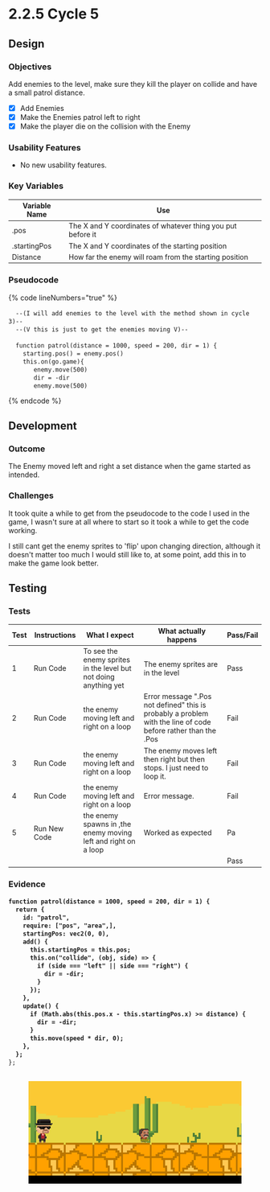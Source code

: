 # 2.2.5 Cycle 5

## Design

### Objectives

Add enemies to the level, make sure they kill the player on collide and have a small patrol distance.

* [x] Add Enemies&#x20;
* [x] Make the Enemies patrol left to right
* [x] Make the player die on the collision with the Enemy&#x20;

### Usability Features

* No new usability features.

### Key Variables

| Variable Name | Use                                                          |
| ------------- | ------------------------------------------------------------ |
| .pos          | The X and Y coordinates of whatever thing you put before it  |
| .startingPos  | The X and Y coordinates of the starting position             |
| Distance      | How far the enemy will roam from the starting position       |

### Pseudocode

{% code lineNumbers="true" %}
```
  --(I will add enemies to the level with the method shown in cycle 3)--
  --(V this is just to get the enemies moving V)--
  
  function patrol(distance = 1000, speed = 200, dir = 1) {
    starting.pos() = enemy.pos()
    this.on(go.game){
       enemy.move(500)
       dir = -dir
       enemy.move(500)
```
{% endcode %}

## Development

### Outcome

The Enemy moved left and right a set distance when the game started as intended.

### Challenges

It took quite a while to get from the pseudocode to the code I used in the game, I wasn't sure at all where to start so it took a while to get the code working.

I still cant get the enemy sprites to 'flip' upon changing direction, although it doesn't matter too much I would still like to, at some point, add this in to make the game look better.

&#x20;

## Testing



### Tests

| Test | Instructions  | What I expect                                                    | What actually happens                                                                                           | Pass/Fail |
| ---- | ------------- | ---------------------------------------------------------------- | --------------------------------------------------------------------------------------------------------------- | --------- |
| 1    | Run Code      | To see the enemy sprites in the level but not doing anything yet | The enemy sprites are in the level                                                                              | Pass      |
| 2    | Run Code      | the enemy moving left and right on a loop                        | Error message   ".Pos not defined" this is probably a problem with the line of code before rather than the .Pos | Fail      |
| 3    | Run Code      | the enemy moving left and right on a loop                        | The enemy moves left then right but then stops. I just need to loop it.                                         | Fail      |
| 4    | Run Code      | the enemy moving left and right on a loop                        | Error message.                                                                                                  | Fail      |
| 5    | Run New Code  | the enemy spawns in ,the enemy moving left and right on a loop   | Worked as expected                                                                                              | Pa        |
|      |               |                                                                  |                                                                                                                 | Pass      |

### Evidence

<pre data-line-numbers><code><strong>function patrol(distance = 1000, speed = 200, dir = 1) {
</strong><strong>  return {
</strong><strong>    id: "patrol",
</strong><strong>    require: ["pos", "area",],
</strong><strong>    startingPos: vec2(0, 0),
</strong><strong>    add() {
</strong><strong>      this.startingPos = this.pos;
</strong><strong>      this.on("collide", (obj, side) => {
</strong><strong>        if (side === "left" || side === "right") {
</strong><strong>          dir = -dir;
</strong><strong>        }
</strong><strong>      });
</strong><strong>    },
</strong><strong>    update() {
</strong><strong>      if (Math.abs(this.pos.x - this.startingPos.x) >= distance) {
</strong><strong>        dir = -dir;
</strong><strong>      }
</strong><strong>      this.move(speed * dir, 0);
</strong><strong>    },
</strong><strong>  };
</strong>};

</code></pre>

<figure><img src="../.gitbook/assets/image (1) (1).png" alt=""><figcaption></figcaption></figure>

